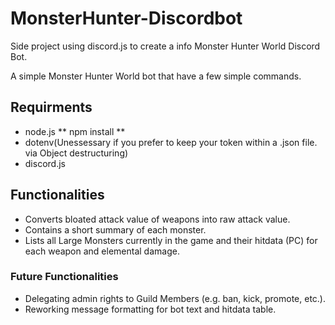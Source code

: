 # MonsterHunter-Discordbot
Side project using discord.js to create a info Monster Hunter World Discord Bot.

A simple Monster Hunter World bot that have a few simple commands.

## Requirments

- node.js
 ** npm install **
- dotenv(Unessessary if you prefer to keep your token within a .json file. via Object destructuring)
- discord.js

## Functionalities

- Converts bloated attack value of weapons into raw attack value.
- Contains a short summary of each monster.
- Lists all Large Monsters currently in the game and their hitdata (PC) for each weapon and elemental damage.

### Future Functionalities

- Delegating admin rights to Guild Members (e.g. ban, kick, promote, etc.).
- Reworking message formatting for bot text and hitdata table.

